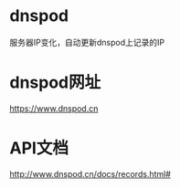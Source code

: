 # dnspod
服务器IP变化，自动更新dnspod上记录的IP

# dnspod网址
https://www.dnspod.cn

# API文档
http://www.dnspod.cn/docs/records.html#

